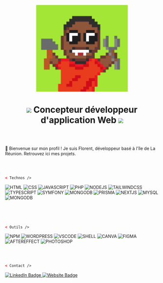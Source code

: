 <div id="header" align="center">
  <img src="/me.png" width="300"/>
</div>

<h1 align="center"><img src="https://media.giphy.com/media/NE353aasvIpC7u6aHv/giphy.gif" width="30"> Concepteur développeur d'application Web <img src="https://media.giphy.com/media/NE353aasvIpC7u6aHv/giphy.gif" width="30"></h1>

<br>
<br>

🌴 Bienvenue sur mon profil ! Je suis Florent, développeur basé à l'île de La Réunion. Retrouvez ici mes projets.

<br>
<br>

```html
< Technos />
```
![HTML](https://img.shields.io/badge/HTML-239120?style=for-the-badge&logo=html5&logoColor=white)
![CSS](https://img.shields.io/badge/CSS-239120?&style=for-the-badge&logo=css3&logoColor=white)
![JAVASCRIPT](https://img.shields.io/badge/JavaScript-F7DF1E?style=for-the-badge&logo=javascript&logoColor=black)
![PHP](https://img.shields.io/badge/PHP-777BB4?style=for-the-badge&logo=php&logoColor=white)
![NODEJS](https://img.shields.io/badge/Node.js-43853D?style=for-the-badge&logo=node.js&logoColor=white)
![TAILWINDCSS](https://img.shields.io/badge/Tailwind_CSS-38B2AC?style=for-the-badge&logo=tailwind-css&logoColor=white)
![TYPESCRIPT](https://img.shields.io/badge/TypeScript-007ACC?style=for-the-badge&logo=typescript&logoColor=white)
![SYMFONY](https://img.shields.io/badge/connect-%2300843e.svg?style=for-the-badge&logo=symfony&logoColor=white)
![MONGODB](https://img.shields.io/badge/MongoDB-4EA94B?style=for-the-badge&logo=mongodb&logoColor=white)
![PRISMA](https://img.shields.io/badge/Prisma-3982CE?style=for-the-badge&logo=Prisma&logoColor=white)
![NEXTJS](https://img.shields.io/badge/next.js-000000?style=for-the-badge&logo=nextdotjs&logoColor=white)
![MYSQL](https://img.shields.io/badge/MySQL-00000F?style=for-the-badge&logo=mysql&logoColor=white)
![MONGODB](https://img.shields.io/badge/MongoDB-4EA94B?style=for-the-badge&logo=mongodb&logoColor=white)

  
<br>
<br>
<br>



```html
< Outils />
```
![NPM](https://img.shields.io/badge/NPM-E34F26?style=for-the-badge)
![WORDPRESS](https://img.shields.io/badge/WORDPRESS-777BB4?style=for-the-badge)
![VSCODE](https://img.shields.io/badge/VSCODE-276DC3?style=for-the-badge)
![SHELL](https://img.shields.io/badge/Shell_Script-121011?style=for-the-badge&logo=gnu-bash&logoColor=white)
![CANVA](https://img.shields.io/badge/Canva-%2300C4CC.svg?&style=for-the-badge&logo=Canva&logoColor=white)
![FIGMA](https://img.shields.io/badge/Figma-F24E1E?style=for-the-badge&logo=figma&logoColor=white)
![AFTEREFFECT](https://img.shields.io/badge/Adobe%20after%20affects-CF96FD?style=for-the-badge&logo=Adobe%20after%20effects&logoColor=393665)
![PHOTOSHOP](https://img.shields.io/badge/Adobe%20Photoshop-31A8FF?style=for-the-badge&logo=Adobe%20Photoshop&logoColor=black)

<br>
<br>

```html
< Contact />
```
<div id="badges">
  
  <a href="your-linkedin-URL">
    <img src="https://img.shields.io/badge/LinkedIn-blue?style=for-the-badge&logo=linkedin&logoColor=white" alt="LinkedIn Badge"/>
  </a>
  <a href="your-twitter-URL">
    <img src="https://img.shields.io/badge/-website-success?style=for-the-badge&logo=AngelList" alt="Website Badge"/>
  </a>
  
</div>
<br>
<br>
<br>
